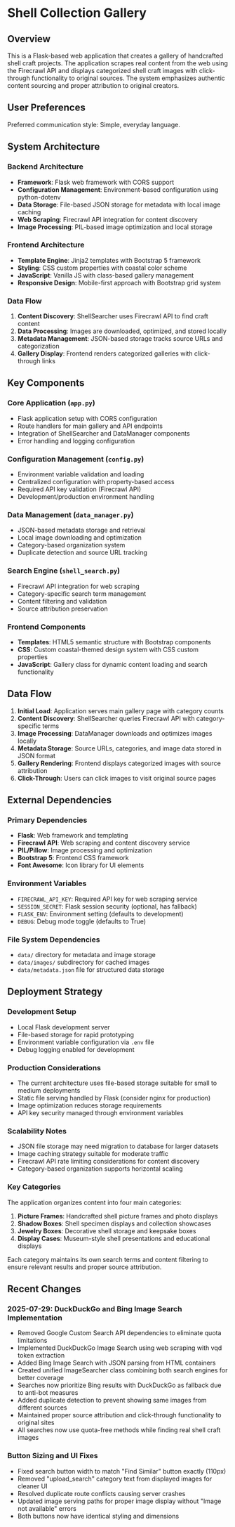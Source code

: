 # Shell Collection Gallery

## Overview

This is a Flask-based web application that creates a gallery of handcrafted shell craft projects. The application scrapes real content from the web using the Firecrawl API and displays categorized shell craft images with click-through functionality to original sources. The system emphasizes authentic content sourcing and proper attribution to original creators.

## User Preferences

Preferred communication style: Simple, everyday language.

## System Architecture

### Backend Architecture
- **Framework**: Flask web framework with CORS support
- **Configuration Management**: Environment-based configuration using python-dotenv
- **Data Storage**: File-based JSON storage for metadata with local image caching
- **Web Scraping**: Firecrawl API integration for content discovery
- **Image Processing**: PIL-based image optimization and local storage

### Frontend Architecture
- **Template Engine**: Jinja2 templates with Bootstrap 5 framework
- **Styling**: CSS custom properties with coastal color scheme
- **JavaScript**: Vanilla JS with class-based gallery management
- **Responsive Design**: Mobile-first approach with Bootstrap grid system

### Data Flow
1. **Content Discovery**: ShellSearcher uses Firecrawl API to find craft content
2. **Data Processing**: Images are downloaded, optimized, and stored locally
3. **Metadata Management**: JSON-based storage tracks source URLs and categorization
4. **Gallery Display**: Frontend renders categorized galleries with click-through links

## Key Components

### Core Application (`app.py`)
- Flask application setup with CORS configuration
- Route handlers for main gallery and API endpoints
- Integration of ShellSearcher and DataManager components
- Error handling and logging configuration

### Configuration Management (`config.py`)
- Environment variable validation and loading
- Centralized configuration with property-based access
- Required API key validation (Firecrawl API)
- Development/production environment handling

### Data Management (`data_manager.py`)
- JSON-based metadata storage and retrieval
- Local image downloading and optimization
- Category-based organization system
- Duplicate detection and source URL tracking

### Search Engine (`shell_search.py`)
- Firecrawl API integration for web scraping
- Category-specific search term management
- Content filtering and validation
- Source attribution preservation

### Frontend Components
- **Templates**: HTML5 semantic structure with Bootstrap components
- **CSS**: Custom coastal-themed design system with CSS custom properties
- **JavaScript**: Gallery class for dynamic content loading and search functionality

## Data Flow

1. **Initial Load**: Application serves main gallery page with category counts
2. **Content Discovery**: ShellSearcher queries Firecrawl API with category-specific terms
3. **Image Processing**: DataManager downloads and optimizes images locally
4. **Metadata Storage**: Source URLs, categories, and image data stored in JSON format
5. **Gallery Rendering**: Frontend displays categorized images with source attribution
6. **Click-Through**: Users can click images to visit original source pages

## External Dependencies

### Primary Dependencies
- **Flask**: Web framework and templating
- **Firecrawl API**: Web scraping and content discovery service
- **PIL/Pillow**: Image processing and optimization
- **Bootstrap 5**: Frontend CSS framework
- **Font Awesome**: Icon library for UI elements

### Environment Variables
- `FIRECRAWL_API_KEY`: Required API key for web scraping service
- `SESSION_SECRET`: Flask session security (optional, has fallback)
- `FLASK_ENV`: Environment setting (defaults to development)
- `DEBUG`: Debug mode toggle (defaults to True)

### File System Dependencies
- `data/` directory for metadata and image storage
- `data/images/` subdirectory for cached images
- `data/metadata.json` file for structured data storage

## Deployment Strategy

### Development Setup
- Local Flask development server
- File-based storage for rapid prototyping
- Environment variable configuration via `.env` file
- Debug logging enabled for development

### Production Considerations
- The current architecture uses file-based storage suitable for small to medium deployments
- Static file serving handled by Flask (consider nginx for production)
- Image optimization reduces storage requirements
- API key security managed through environment variables

### Scalability Notes
- JSON file storage may need migration to database for larger datasets
- Image caching strategy suitable for moderate traffic
- Firecrawl API rate limiting considerations for content discovery
- Category-based organization supports horizontal scaling

### Key Categories
The application organizes content into four main categories:
1. **Picture Frames**: Handcrafted shell picture frames and photo displays
2. **Shadow Boxes**: Shell specimen displays and collection showcases  
3. **Jewelry Boxes**: Decorative shell storage and keepsake boxes
4. **Display Cases**: Museum-style shell presentations and educational displays

Each category maintains its own search terms and content filtering to ensure relevant results and proper source attribution.

## Recent Changes

### 2025-07-29: DuckDuckGo and Bing Image Search Implementation
- Removed Google Custom Search API dependencies to eliminate quota limitations
- Implemented DuckDuckGo Image Search using web scraping with vqd token extraction
- Added Bing Image Search with JSON parsing from HTML containers
- Created unified ImageSearcher class combining both search engines for better coverage
- Searches now prioritize Bing results with DuckDuckGo as fallback due to anti-bot measures
- Added duplicate detection to prevent showing same images from different sources
- Maintained proper source attribution and click-through functionality to original sites
- All searches now use quota-free methods while finding real shell craft images

### Button Sizing and UI Fixes
- Fixed search button width to match "Find Similar" button exactly (110px)
- Removed "upload_search" category text from displayed images for cleaner UI
- Resolved duplicate route conflicts causing server crashes
- Updated image serving paths for proper image display without "Image not available" errors
- Both buttons now have identical styling and dimensions